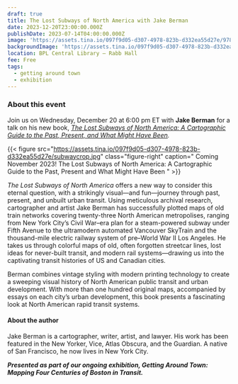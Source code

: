 ```yaml
---
draft: true
title: The Lost Subways of North America with Jake Berman
date: 2023-12-20T23:00:00.000Z
publishDate: 2023-07-14T04:00:00.000Z
image: 'https://assets.tina.io/097f9d05-d307-4978-823b-d332ea55d27e/9780226829791.jpg'
backgroundImage: 'https://assets.tina.io/097f9d05-d307-4978-823b-d332ea55d27e/9780226829791.jpg'
location: BPL Central Library – Rabb Hall
fee: Free
tags:
  - getting around town
  - exhibition
---
```


### About this event

Join us on Wednesday, December 20 at 6:00 pm ET with **Jake Berman** for a talk on his new book, *[The Lost Subways of North America: A Cartographic Guide to the Past, Present, and What Might Have Been](https://press.uchicago.edu/ucp/books/book/chicago/L/bo206950010.html).*

{{< figure src="https://assets.tina.io/097f9d05-d307-4978-823b-d332ea55d27e/subwaycrop.jpg" class="figure-right" caption=" Coming November 2023! The Lost Subways of North America: A Cartographic Guide to the Past, Present and What Might Have Been " >}}

*The Lost Subways of North America* offers a new way to consider this eternal question, with a strikingly visual—and fun—journey through past, present, and unbuilt urban transit. Using meticulous archival research, cartographer and artist Jake Berman has successfully plotted maps of old train networks covering twenty-three North American metropolises, ranging from New York City’s Civil War–era plan for a steam-powered subway under Fifth Avenue to the ultramodern automated Vancouver SkyTrain and the thousand-mile electric railway system of pre–World War II Los Angeles. He takes us through colorful maps of old, often forgotten streetcar lines, lost ideas for never-built transit, and modern rail systems—drawing us into the captivating transit histories of US and Canadian cities.

Berman combines vintage styling with modern printing technology to create a sweeping visual history of North American public transit and urban development. With more than one hundred original maps, accompanied by essays on each city’s urban development, this book presents a fascinating look at North American rapid transit systems.

#### About the author

Jake Berman is a cartographer, writer, artist, and lawyer. His work has been featured in the New Yorker, Vice, Atlas Obscura, and the Guardian. A native of San Francisco, he now lives in New York City.

***Presented as part of our ongoing exhibition, Getting Around Town: Mapping Four Centuries of Boston in Transit.***
